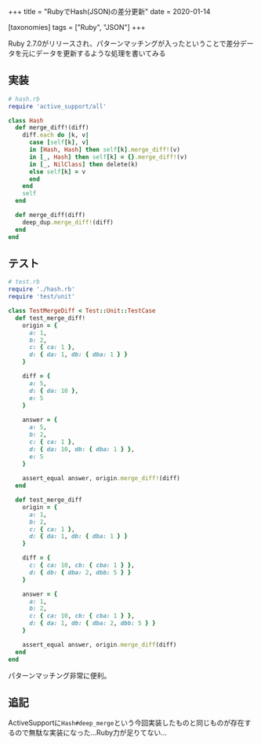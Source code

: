 +++
title = "RubyでHash(JSON)の差分更新"
date = 2020-01-14

[taxonomies]
tags = ["Ruby", "JSON"]
+++

Ruby 2.7.0がリリースされ、パターンマッチングが入ったということで差分データを元にデータを更新するような処理を書いてみる

<!-- more -->

## 実装

```ruby
# hash.rb
require 'active_support/all'

class Hash
  def merge_diff!(diff)
    diff.each do |k, v|
      case [self[k], v]
      in [Hash, Hash] then self[k].merge_diff!(v)
      in [_, Hash] then self[k] = {}.merge_diff!(v)
      in [_, NilClass] then delete(k)
      else self[k] = v
      end
    end
    self
  end

  def merge_diff(diff)
    deep_dup.merge_diff!(diff)
  end
end
```

## テスト

```ruby
# test.rb
require './hash.rb'
require 'test/unit'

class TestMergeDiff < Test::Unit::TestCase
  def test_merge_diff!
    origin = {
      a: 1,
      b: 2,
      c: { ca: 1 },
      d: { da: 1, db: { dba: 1 } }    
    }

    diff = { 
      a: 5, 
      d: { da: 10 },
      e: 5
    }
    
    answer = { 
      a: 5,
      b: 2,
      c: { ca: 1 },
      d: { da: 10, db: { dba: 1 } },
      e: 5
    }
    
    assert_equal answer, origin.merge_diff!(diff)
  end

  def test_merge_diff
    origin = {
      a: 1,
      b: 2,
      c: { ca: 1 },
      d: { da: 1, db: { dba: 1 } }    
    }

    diff = { 
      c: { ca: 10, cb: { cba: 1 } }, 
      d: { db: { dba: 2, dbb: 5 } } 
    }

    answer = {
      a: 1,
      b: 2,
      c: { ca: 10, cb: { cba: 1 } },
      d: { da: 1, db: { dba: 2, dbb: 5 } }    
    }

    assert_equal answer, origin.merge_diff(diff)
  end
end
```

パターンマッチング非常に便利。

## 追記

ActiveSupportに`Hash#deep_merge`という今回実装したものと同じものが存在するので無駄な実装になった…Ruby力が足りてない…
